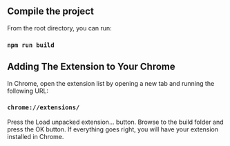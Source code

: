
## Compile the project

From the root directory, you can run:

### `npm run build`

## Adding The Extension to Your Chrome

In Chrome, open the extension list by opening a new tab and running the following URL:

### `chrome://extensions/`

Press the Load unpacked extension… button.
Browse to the build folder and press the OK button.
If everything goes right, you will have your extension installed in Chrome.